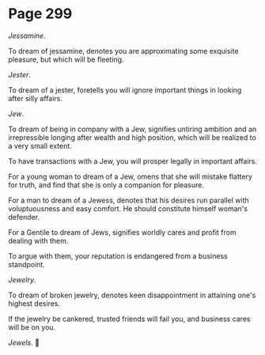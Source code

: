 # Page 299
_Jessamine_.


To dream of jessamine, denotes you are approximating some exquisite pleasure,
but which will be fleeting.


_Jester_.


To dream of a jester, foretells you will ignore important things in looking
after silly affairs.


_Jew_.


To dream of being in company with a Jew, signifies untiring ambition
and an irrepressible longing after wealth and high position,
which will be realized to a very small extent.


To have transactions with a Jew, you will prosper legally
in important affairs.


For a young woman to dream of a Jew, omens that she will mistake flattery
for truth, and find that she is only a companion for pleasure.


For a man to dream of a Jewess, denotes that his desires
run parallel with voluptuousness and easy comfort.
He should constitute himself woman's defender.


For a Gentile to dream of Jews, signifies worldly cares and profit
from dealing with them.


To argue with them, your reputation is endangered from a business standpoint.


_Jewelry_.


To dream of broken jewelry, denotes keen disappointment in attaining
one's highest desires.


If the jewelry be cankered, trusted friends will fail you,
and business cares will be on you.


_Jewels_.
